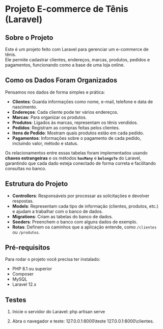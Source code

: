 # Projeto E-commerce de Tênis (Laravel)

## Sobre o Projeto
Este é um projeto feito com Laravel para gerenciar um e-commerce de tênis.  
Ele permite cadastrar clientes, endereços, marcas, produtos, pedidos e pagamentos, funcionando como a base de uma loja online.

## Como os Dados Foram Organizados
Pensamos nos dados de forma simples e prática:

- **Clientes**: Guarda informações como nome, e-mail, telefone e data de nascimento.
- **Endereços**: Cada cliente pode ter vários endereços.
- **Marcas**: Para organizar os produtos.
- **Produtos**: Ligados às marcas, representam os tênis vendidos.
- **Pedidos**: Registram as compras feitas pelos clientes.
- **Itens de Pedido**: Mostram quais produtos estão em cada pedido.
- **Pagamentos**: Informações sobre o pagamento de cada pedido, incluindo valor, método e status.

Os relacionamentos entre essas tabelas foram implementados usando **chaves estrangeiras** e os métodos **`hasMany`** e **`belongsTo`** do Laravel, garantindo que cada dado esteja conectado de forma correta e facilitando consultas no banco.

## Estrutura do Projeto
- **Controllers**: Responsáveis por processar as solicitações e devolver respostas.
- **Models**: Representam cada tipo de informação (clientes, produtos, etc.) e ajudam a trabalhar com o banco de dados.
- **Migrations**: Criam as tabelas do banco de dados.
- **Seeders**: Preenchem o banco com alguns dados de exemplo.
- **Rotas**: Definem os caminhos que a aplicação entende, como `/clientes` ou `/produtos`.

## Pré-requisitos
Para rodar o projeto você precisa ter instalado:

- PHP 8.1 ou superior
- Composer
- MySQL
- Laravel 12.x

## Testes

1. Inicie o servidor do Laravel:
php artisan serve

2. Abra o navegador e teste:
127.0.0.1:8000\teste
127.0.0.1:8000\clientes.

